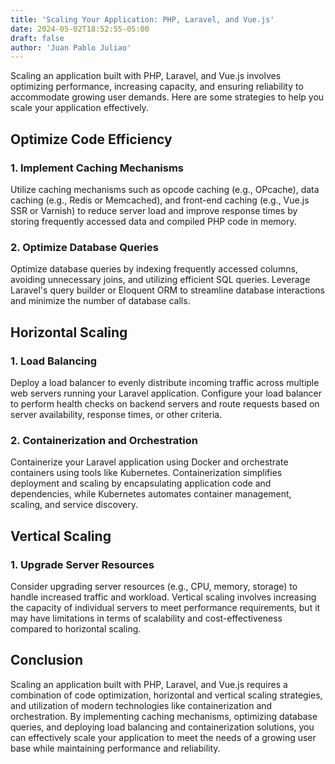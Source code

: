 ```yaml
---
title: 'Scaling Your Application: PHP, Laravel, and Vue.js'
date: 2024-05-02T18:52:55-05:00
draft: false
author: 'Juan Pablo Juliao'
---
```


Scaling an application built with PHP, Laravel, and Vue.js involves optimizing performance, increasing capacity, and ensuring reliability to accommodate growing user demands. Here are some strategies to help you scale your application effectively.<!--more-->

## Optimize Code Efficiency

### 1. Implement Caching Mechanisms

Utilize caching mechanisms such as opcode caching (e.g., OPcache), data caching (e.g., Redis or Memcached), and front-end caching (e.g., Vue.js SSR or Varnish) to reduce server load and improve response times by storing frequently accessed data and compiled PHP code in memory.

### 2. Optimize Database Queries

Optimize database queries by indexing frequently accessed columns, avoiding unnecessary joins, and utilizing efficient SQL queries. Leverage Laravel's query builder or Eloquent ORM to streamline database interactions and minimize the number of database calls.

## Horizontal Scaling

### 1. Load Balancing

Deploy a load balancer to evenly distribute incoming traffic across multiple web servers running your Laravel application. Configure your load balancer to perform health checks on backend servers and route requests based on server availability, response times, or other criteria.

### 2. Containerization and Orchestration

Containerize your Laravel application using Docker and orchestrate containers using tools like Kubernetes. Containerization simplifies deployment and scaling by encapsulating application code and dependencies, while Kubernetes automates container management, scaling, and service discovery.

## Vertical Scaling

### 1. Upgrade Server Resources

Consider upgrading server resources (e.g., CPU, memory, storage) to handle increased traffic and workload. Vertical scaling involves increasing the capacity of individual servers to meet performance requirements, but it may have limitations in terms of scalability and cost-effectiveness compared to horizontal scaling.

## Conclusion

Scaling an application built with PHP, Laravel, and Vue.js requires a combination of code optimization, horizontal and vertical scaling strategies, and utilization of modern technologies like containerization and orchestration. By implementing caching mechanisms, optimizing database queries, and deploying load balancing and containerization solutions, you can effectively scale your application to meet the needs of a growing user base while maintaining performance and reliability.
